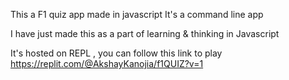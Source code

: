 This a F1 quiz app 
made in javascript
It's a command line app

I have just made this as a part of learning & thinking in Javascript

It's hosted on REPL , you can follow this link to play
https://replit.com/@AkshayKanojia/f1QUIZ?v=1
